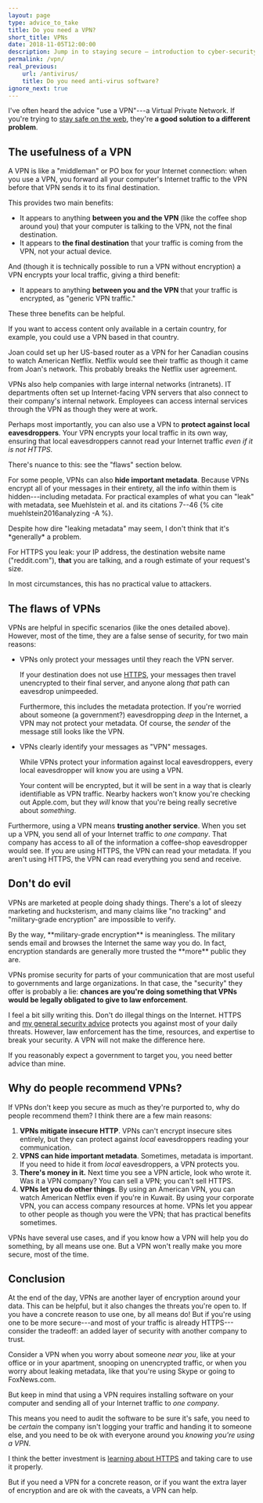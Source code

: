 ```yaml
---
layout: page
type: advice_to_take
title: Do you need a VPN?
short_title: VPNs
date: 2018-11-05T12:00:00
description: Jump in to staying secure – introduction to cyber-security techniques for sensible people.
permalink: /vpn/
real_previous:
    url: /antivirus/
    title: Do you need anti-virus software?
ignore_next: true
---
```


I've often heard the advice "use a VPN"---a Virtual Private Network. If you're trying to [stay safe on the web]({{site.baseurl}}/overall), they're **a good solution to a different problem**.

## The usefulness of a VPN

A VPN is like a "middleman" or PO box for your Internet connection: when you use a VPN, you forward all your computer's Internet traffic to the VPN before that VPN sends it to its final destination. 

This provides two main benefits:

* It appears to anything **between you and the VPN** (like the coffee shop around you) that your computer is talking to the VPN, not the final destination.
* It appears to **the final destination** that your traffic is coming from the VPN, not your actual device.

And (though it is technically possible to run a VPN without encryption) a VPN encrypts your local traffic, giving a third benefit:

* It appears to anything **between you and the VPN** that your traffic is encrypted, as "generic VPN traffic."

These three benefits can be helpful.

If you want to access content only available in a certain country, for example, you could use a VPN based in that country.

<aside class="sidenote">
Joan could set up her US-based router as a VPN for her Canadian cousins to watch American Netflix. Netflix would see their traffic as though it came from Joan's network. This probably breaks the Netflix user agreement.
</aside>

VPNs also help companies with large internal networks (intranets). IT departments often set up Internet-facing VPN servers that also connect to their company's internal network. Employees can access internal services through the VPN as though they were at work.

Perhaps most importantly, you can also use a VPN to **protect against local eavesdroppers**. Your VPN encrypts your local traffic in its own way, ensuring that local eavesdroppers cannot read your Internet traffic *even if it is not HTTPS*.

<aside class="sidenote">
There's nuance to this: see the "flaws" section below.
</aside>

For some people, VPNs can also **hide important metadata**. Because VPNs encrypt all of your messages in their entirety, all the info within them is hidden---including metadata. For practical examples of what you can "leak" with metadata, see Muehlstein et al. and its citations 7--46 {% cite muehlstein2016analyzing -A %}.

<aside class="sidenote">
Despite how dire "leaking metadata" may seem, I don't think that it's *generally* a problem.

For HTTPS you leak: your IP address, the destination website name ("reddit.com"), **that** you are talking, and a rough estimate of your request's size.

In most circumstances, this has no practical value to attackers.
</aside>

## The flaws of VPNs

VPNs are helpful in specific scenarios (like the ones detailed above). However, most of the time, they are a false sense of security, for two main reasons:

* VPNs only protect your messages until they reach the VPN server.

    If your destination does not use [HTTPS]({{site.baseurl}}/https/), your messages then travel unencrypted to their final server, and anyone along *that* path can eavesdrop unimpeeded.

    Furthermore, this includes the metadata protection. If you're worried about someone (a government?) eavesdropping *deep* in the Internet, a VPN may not protect your metadata. Of course, the *sender* of the message still looks like the VPN.

* VPNs clearly identify your messages as "VPN" messages.

    While VPNs protect your information against local eavesdroppers, every local eavesdropper will know you are using a VPN. 

    Your content will be encrypted, but it will be sent in a way that is clearly identifiable as VPN traffic. Nearby hackers won't know you're checking out Apple.com, but they *will* know that you're being really secretive about *something*.

Furthermore, using a VPN means **trusting another service**. When you set up a VPN, you send all of your Internet traffic to *one company*. That company has access to all of the information a coffee-shop eavesdropper would see. If you are using HTTPS, the VPN can read your metadata. If you aren't using HTTPS, the VPN can read everything you send and receive.

## Don't do evil

VPNs are marketed at people doing shady things. There's a lot of sleezy marketing and hucksterism, and many claims like "no tracking" and "military-grade encryption" are impossible to verify.

<aside class="sidenote">
By the way, **military-grade encryption** is meaningless. The military sends email and browses the Internet the same way you do. In fact, encryption standards are generally more trusted the **more** public they are.
<!-- citation needed -->
</aside>

VPNs promise security for parts of your communication that are most useful to governments and large organizations. In that case, the "security" they offer is probably a lie: **chances are you're doing something that VPNs would be legally obligated to give to law enforcement**.

I feel a bit silly writing this. Don't do illegal things on the Internet. HTTPS and [my general security advice]({{site.baseurl}}/overall) protects you against most of your daily threats. However, law enforcement has the time, resources, and expertise to break your security. A VPN will not make the difference here.

If you reasonably expect a government to target you, you need better advice than mine.

## Why do people recommend VPNs?

If VPNs don't keep you secure as much as they're purported to, why do people recommend them? I think there are a few main reasons:

1. **VPNs mitigate insecure HTTP**. VPNs can't encrypt insecure sites entirely, but they can protect against *local* eavesdroppers reading your communication.
2. **VPNS can hide important metadata**. Sometimes, metadata is important. If you need to hide it from *local* eavesdroppers, a VPN protects you.
3. **There's money in it.** Next time you see a VPN article, look who wrote it. Was it a VPN company? You can sell a VPN; you can't sell HTTPS.
4. **VPNs let you do other things**. By using an American VPN, you can watch American Netflix even if you're in Kuwait. By using your corporate VPN, you can access company resources at home. VPNs let you appear to other people as though you were the VPN; that has practical benefits sometimes.

VPNs have several use cases, and if you know how a VPN will help you do something, by all means use one. But a VPN won't really make you more secure, most of the time.

## Conclusion

At the end of the day, VPNs are another layer of encryption around your data. This can be helpful, but it also changes the threats you're open to. If you have a concrete reason to use one, by all means do! But if you're using one to be more secure---and most of your traffic is already HTTPS---consider the tradeoff: an added layer of security with another company to trust.

Consider a VPN when you worry about someone *near you*, like at your office or in your apartment, snooping on unencrypted traffic, or when you worry about leaking metadata, like that you're using Skype or going to FoxNews.com.

But keep in mind that using a VPN requires installing software on your computer and sending all of your Internet traffic to *one company*.

This means you need to audit the software to be sure it's safe, you need to be *certain* the company isn't logging your traffic and handing it to someone else, and you need to be ok with everyone around you *knowing you're using a VPN*.

I think the better investment is [learning about HTTPS]({{site.baseurl}}/https/) and taking care to use it properly. 

But if you need a VPN for a concrete reason, or if you want the extra layer of encryption and are ok with the caveats, a VPN can help.